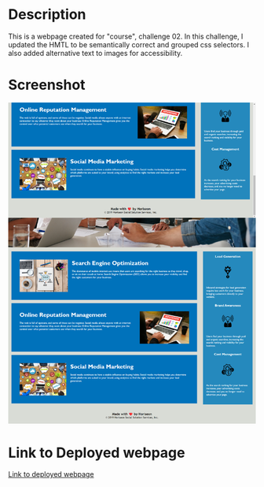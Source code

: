 # Description

This is a webpage created for "course", challenge 02. In this challenge, I updated the HMTL to be semantically correct and grouped css selectors. I also added alternative text to images for accessibility.

# Screenshot

![ScreenShot](./assets/challenge-02-fullpage-screenshot.png)

# Link to Deployed webpage

[Link to deployed webpage](https://mcleodherritt.github.io/02-challenge/)
